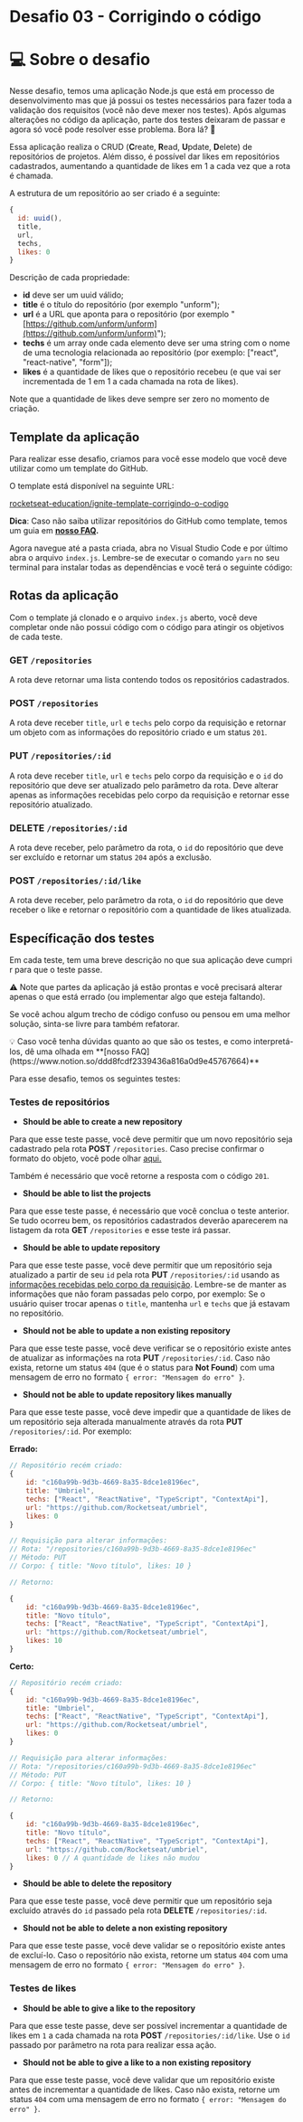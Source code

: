 # Desafio 03 - Corrigindo o código

# 💻 Sobre o desafio

Nesse desafio, temos uma aplicação Node.js que está em processo de desenvolvimento mas que já possui os testes necessários para fazer toda a validação dos requisitos (você não deve mexer nos testes).
Após algumas alterações no código da aplicação, parte dos testes deixaram de passar e agora só você pode resolver esse problema. Bora lá? 🚀

Essa aplicação realiza o CRUD (**C**reate, **R**ead, **U**pdate, **D**elete) de repositórios de projetos. Além disso, é possível dar likes em repositórios cadastrados, aumentando a quantidade de likes em 1 a cada vez que a rota é chamada.

A estrutura de um repositório ao ser criado é a seguinte: 

```jsx
{
  id: uuid(),
  title,
  url,
  techs,
  likes: 0
}
```

Descrição de cada propriedade:

- **id** deve ser um uuid válido;
- **title** é o título do repositório (por exemplo "unform");
- **url** é a URL que aponta para o repositório (por exemplo "[https://github.com/unform/unform](https://github.com/unform/unform)");
- **techs** é um array onde cada elemento deve ser uma string com o nome de uma tecnologia relacionada ao repositório (por exemplo: ["react", "react-native", "form"]);
- **likes** é a quantidade de likes que o repositório recebeu (e que vai ser incrementada de 1 em 1 a cada chamada na rota de likes).

Note que a quantidade de likes deve sempre ser zero no momento de criação.

## Template da aplicação

Para realizar esse desafio, criamos para você esse modelo que você deve utilizar como um template do GitHub.

O template está disponível na seguinte URL: 

[rocketseat-education/ignite-template-corrigindo-o-codigo](https://github.com/rocketseat-education/ignite-template-corrigindo-o-codigo)

**Dica**: Caso não saiba utilizar repositórios do GitHub como template, temos um guia em **[nosso FAQ](https://www.notion.so/ddd8fcdf2339436a816a0d9e45767664).**

Agora navegue até a pasta criada, abra no Visual Studio Code e por último abra o arquivo `index.js`. Lembre-se de executar o comando `yarn` no seu terminal para instalar todas as dependências e você terá o seguinte código:

## Rotas da aplicação

Com o template já clonado e o arquivo `index.js` aberto, você deve completar onde não possui código com o código para atingir os objetivos de cada teste.

### GET `/repositories`

A rota deve retornar uma lista contendo todos os repositórios cadastrados.

### POST `/repositories`

A rota deve receber `title`, `url` e `techs` pelo corpo da requisição e retornar um objeto com as informações do repositório criado e um status `201`.

### PUT `/repositories/:id`

A rota deve receber `title`, `url` e `techs` pelo corpo da requisição e o `id` do repositório que deve ser atualizado pelo parâmetro da rota. Deve alterar apenas as informações recebidas pelo corpo da requisição e retornar esse repositório atualizado.

### DELETE `/repositories/:id`

A rota deve receber, pelo parâmetro da rota, o `id` do repositório que deve ser excluído e retornar um status `204` após a exclusão.

### POST `/repositories/:id/like`

A rota deve receber, pelo parâmetro da rota, o `id` do repositório que deve receber o like e retornar o repositório com a quantidade de likes atualizada.

## Específicação dos testes

Em cada teste, tem uma breve descrição no que sua aplicação deve cumprir para que o teste passe.

<aside>
⚠️ Note que partes da aplicação já estão prontas e você precisará alterar apenas o que está errado (ou implementar algo que esteja faltando). 

Se você achou algum trecho de código confuso ou pensou em uma melhor solução, sinta-se livre para também refatorar.

</aside>

<aside>
💡 Caso você tenha dúvidas quanto ao que são os testes, e como interpretá-los, dê uma olhada em **[nosso FAQ](https://www.notion.so/ddd8fcdf2339436a816a0d9e45767664)**

</aside>

Para esse desafio, temos os seguintes testes:

### Testes de repositórios

- **Should be able to create a new repository**

Para que esse teste passe, você deve permitir que um novo repositório seja cadastrado pela rota **POST** `/repositories`. Caso precise confirmar o formato do objeto, você pode olhar [aqui.](https://www.notion.so/Desafio-03-Corrigindo-o-c-digo-c15c8a2e212846039a367cc7b763c6dd) 

Também é necessário que você retorne a resposta com o código `201`.

- **Should be able to list the projects**

Para que esse teste passe, é necessário que você conclua o teste anterior. Se tudo ocorreu bem, os repositórios cadastrados deverão aparecerem na listagem da rota **GET** `/repositories` e esse teste irá passar.

- **Should be able to update repository**

Para que esse teste passe, você deve permitir que um repositório seja atualizado a partir de seu `id` pela rota **PUT** `/repositories/:id` usando as [informações recebidas pelo corpo da requisição](https://www.notion.so/Desafio-03-Corrigindo-o-c-digo-c15c8a2e212846039a367cc7b763c6dd). Lembre-se de manter as informações que não foram passadas pelo corpo, por exemplo:
Se o usuário quiser trocar apenas o `title`, mantenha `url` e `techs` que já estavam no repositório.

- **Should not be able to update a non existing repository**

Para que esse teste passe, você deve verificar se o repositório existe antes de atualizar as informações na rota **PUT** `/repositories/:id`. Caso não exista, retorne um status `404` (que é o status para **Not Found**) com uma mensagem de erro no formato `{ error: "Mensagem do erro" }`.

- **Should not be able to update repository likes manually**

Para que esse teste passe, você deve impedir que a quantidade de likes de um repositório seja alterada manualmente através da rota **PUT** `/repositories/:id`.
Por exemplo:

**Errado:**

```jsx
// Repositório recém criado:
{
	id: "c160a99b-9d3b-4669-8a35-8dce1e8196ec",
	title: "Umbriel",
	techs: ["React", "ReactNative", "TypeScript", "ContextApi"],
	url: "https://github.com/Rocketseat/umbriel",
	likes: 0
}

// Requisição para alterar informações: 
// Rota: "/repositories/c160a99b-9d3b-4669-8a35-8dce1e8196ec"
// Método: PUT
// Corpo: { title: "Novo título", likes: 10 }

// Retorno:

{
	id: "c160a99b-9d3b-4669-8a35-8dce1e8196ec",
	title: "Novo título",
	techs: ["React", "ReactNative", "TypeScript", "ContextApi"],
	url: "https://github.com/Rocketseat/umbriel",
	likes: 10
}
```

**Certo:**

```jsx
// Repositório recém criado:
{
	id: "c160a99b-9d3b-4669-8a35-8dce1e8196ec",
	title: "Umbriel",
	techs: ["React", "ReactNative", "TypeScript", "ContextApi"],
	url: "https://github.com/Rocketseat/umbriel",
	likes: 0
}

// Requisição para alterar informações: 
// Rota: "/repositories/c160a99b-9d3b-4669-8a35-8dce1e8196ec"
// Método: PUT
// Corpo: { title: "Novo título", likes: 10 }

// Retorno:

{
	id: "c160a99b-9d3b-4669-8a35-8dce1e8196ec",
	title: "Novo título",
	techs: ["React", "ReactNative", "TypeScript", "ContextApi"],
	url: "https://github.com/Rocketseat/umbriel",
	likes: 0 // A quantidade de likes não mudou
}
```

- **Should be able to delete the repository**

Para que esse teste passe, você deve permitir que um repositório seja excluído através do `id` passado pela rota **DELETE** `/repositories/:id`.

- **Should not be able to delete a non existing repository**

Para que esse teste passe, você deve validar se o repositório existe antes de excluí-lo. Caso o repositório não exista, retorne um status `404` com uma mensagem de erro no formato `{ error: "Mensagem do erro" }`.

### Testes de likes

- **Should be able to give a like to the repository**

Para que esse teste passe, deve ser possível incrementar a quantidade de likes em `1` a cada chamada na rota **POST** `/repositories/:id/like`. Use o `id` passado por parâmetro na rota para realizar essa ação.

- **Should not be able to give a like to a non existing repository**

Para que esse teste passe, você deve validar que um repositório existe antes de incrementar a quantidade de likes. Caso não exista, retorne um status `404` com uma mensagem de erro no formato `{ error: "Mensagem do erro" }`.
